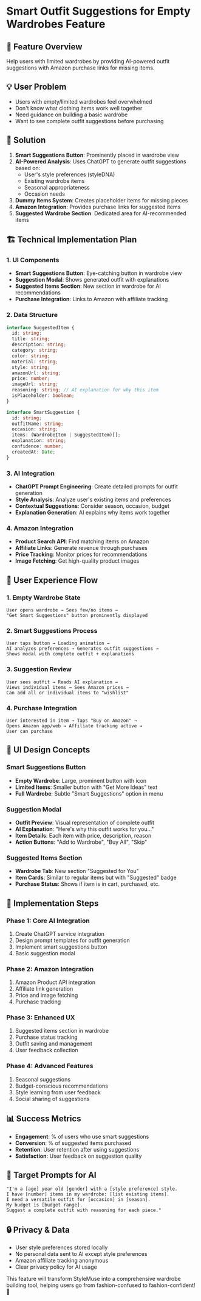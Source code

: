 # Smart Outfit Suggestions for Empty Wardrobes Feature

## 🎯 Feature Overview
Help users with limited wardrobes by providing AI-powered outfit suggestions with Amazon purchase links for missing items.

## 💡 User Problem
- Users with empty/limited wardrobes feel overwhelmed
- Don't know what clothing items work well together
- Need guidance on building a basic wardrobe
- Want to see complete outfit suggestions before purchasing

## 🚀 Solution
1. **Smart Suggestions Button**: Prominently placed in wardrobe view
2. **AI-Powered Analysis**: Uses ChatGPT to generate outfit suggestions based on:
   - User's style preferences (styleDNA)
   - Existing wardrobe items
   - Seasonal appropriateness
   - Occasion needs
3. **Dummy Items System**: Creates placeholder items for missing pieces
4. **Amazon Integration**: Provides purchase links for suggested items
5. **Suggested Wardrobe Section**: Dedicated area for AI-recommended items

## 🏗️ Technical Implementation Plan

### 1. UI Components
- **Smart Suggestions Button**: Eye-catching button in wardrobe view
- **Suggestion Modal**: Shows generated outfit with explanations
- **Suggested Items Section**: New section in wardrobe for AI recommendations
- **Purchase Integration**: Links to Amazon with affiliate tracking

### 2. Data Structure
```typescript
interface SuggestedItem {
  id: string;
  title: string;
  description: string;
  category: string;
  color: string;
  material: string;
  style: string;
  amazonUrl: string;
  price: number;
  imageUrl: string;
  reasoning: string; // AI explanation for why this item
  isPlaceholder: boolean;
}

interface SmartSuggestion {
  id: string;
  outfitName: string;
  occasion: string;
  items: (WardrobeItem | SuggestedItem)[];
  explanation: string;
  confidence: number;
  createdAt: Date;
}
```

### 3. AI Integration
- **ChatGPT Prompt Engineering**: Create detailed prompts for outfit generation
- **Style Analysis**: Analyze user's existing items and preferences
- **Contextual Suggestions**: Consider season, occasion, budget
- **Explanation Generation**: AI explains why items work together

### 4. Amazon Integration
- **Product Search API**: Find matching items on Amazon
- **Affiliate Links**: Generate revenue through purchases
- **Price Tracking**: Monitor prices for recommendations
- **Image Fetching**: Get high-quality product images

## 📱 User Experience Flow

### 1. Empty Wardrobe State
```
User opens wardrobe → Sees few/no items → 
"Get Smart Suggestions" button prominently displayed
```

### 2. Smart Suggestions Process
```
User taps button → Loading animation → 
AI analyzes preferences → Generates outfit suggestions → 
Shows modal with complete outfit + explanations
```

### 3. Suggestion Review
```
User sees outfit → Reads AI explanation → 
Views individual items → Sees Amazon prices → 
Can add all or individual items to "wishlist"
```

### 4. Purchase Integration
```
User interested in item → Taps "Buy on Amazon" → 
Opens Amazon app/web → Affiliate tracking active → 
User can purchase
```

## 🎨 UI Design Concepts

### Smart Suggestions Button
- **Empty Wardrobe**: Large, prominent button with icon
- **Limited Items**: Smaller button with "Get More Ideas" text
- **Full Wardrobe**: Subtle "Smart Suggestions" option in menu

### Suggestion Modal
- **Outfit Preview**: Visual representation of complete outfit
- **AI Explanation**: "Here's why this outfit works for you..."
- **Item Details**: Each item with price, description, reason
- **Action Buttons**: "Add to Wardrobe", "Buy All", "Skip"

### Suggested Items Section
- **Wardrobe Tab**: New section "Suggested for You"
- **Item Cards**: Similar to regular items but with "Suggested" badge
- **Purchase Status**: Shows if item is in cart, purchased, etc.

## 🔧 Implementation Steps

### Phase 1: Core AI Integration
1. Create ChatGPT service integration
2. Design prompt templates for outfit generation
3. Implement smart suggestions button
4. Basic suggestion modal

### Phase 2: Amazon Integration
1. Amazon Product API integration
2. Affiliate link generation
3. Price and image fetching
4. Purchase tracking

### Phase 3: Enhanced UX
1. Suggested items section in wardrobe
2. Purchase status tracking
3. Outfit saving and management
4. User feedback collection

### Phase 4: Advanced Features
1. Seasonal suggestions
2. Budget-conscious recommendations
3. Style learning from user feedback
4. Social sharing of suggestions

## 📊 Success Metrics
- **Engagement**: % of users who use smart suggestions
- **Conversion**: % of suggested items purchased
- **Retention**: User retention after using suggestions
- **Satisfaction**: User feedback on suggestion quality

## 🎯 Target Prompts for AI
```
"I'm a [age] year old [gender] with a [style preference] style. 
I have [number] items in my wardrobe: [list existing items].
I need a versatile outfit for [occasion] in [season].
My budget is [budget range].
Suggest a complete outfit with reasoning for each piece."
```

## 🔒 Privacy & Data
- User style preferences stored locally
- No personal data sent to AI except style preferences
- Amazon affiliate tracking anonymous
- Clear privacy policy for AI usage

This feature will transform StyleMuse into a comprehensive wardrobe building tool, helping users go from fashion-confused to fashion-confident! 🌟
